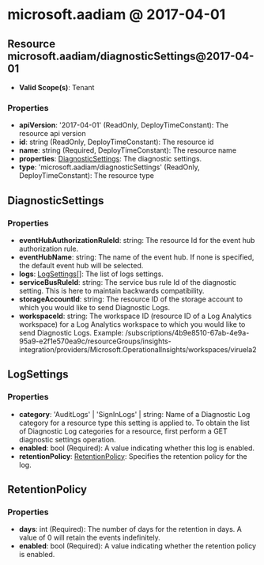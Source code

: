 # microsoft.aadiam @ 2017-04-01

## Resource microsoft.aadiam/diagnosticSettings@2017-04-01
* **Valid Scope(s)**: Tenant
### Properties
* **apiVersion**: '2017-04-01' (ReadOnly, DeployTimeConstant): The resource api version
* **id**: string (ReadOnly, DeployTimeConstant): The resource id
* **name**: string (Required, DeployTimeConstant): The resource name
* **properties**: [DiagnosticSettings](#diagnosticsettings): The diagnostic settings.
* **type**: 'microsoft.aadiam/diagnosticSettings' (ReadOnly, DeployTimeConstant): The resource type

## DiagnosticSettings
### Properties
* **eventHubAuthorizationRuleId**: string: The resource Id for the event hub authorization rule.
* **eventHubName**: string: The name of the event hub. If none is specified, the default event hub will be selected.
* **logs**: [LogSettings](#logsettings)[]: The list of logs settings.
* **serviceBusRuleId**: string: The service bus rule Id of the diagnostic setting. This is here to maintain backwards compatibility.
* **storageAccountId**: string: The resource ID of the storage account to which you would like to send Diagnostic Logs.
* **workspaceId**: string: The workspace ID (resource ID of a Log Analytics workspace) for a Log Analytics workspace to which you would like to send Diagnostic Logs. Example: /subscriptions/4b9e8510-67ab-4e9a-95a9-e2f1e570ea9c/resourceGroups/insights-integration/providers/Microsoft.OperationalInsights/workspaces/viruela2

## LogSettings
### Properties
* **category**: 'AuditLogs' | 'SignInLogs' | string: Name of a Diagnostic Log category for a resource type this setting is applied to. To obtain the list of Diagnostic Log categories for a resource, first perform a GET diagnostic settings operation.
* **enabled**: bool (Required): A value indicating whether this log is enabled.
* **retentionPolicy**: [RetentionPolicy](#retentionpolicy): Specifies the retention policy for the log.

## RetentionPolicy
### Properties
* **days**: int (Required): The number of days for the retention in days. A value of 0 will retain the events indefinitely.
* **enabled**: bool (Required): A value indicating whether the retention policy is enabled.

